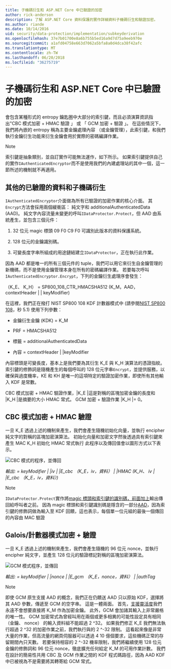 ```yaml
---
title: 子機碼衍生和 ASP.NET Core 中已驗證的加密
author: rick-anderson
description: 了解 ASP.NET Core 資料保護的實作詳細資料子機碼衍生和驗證加密。
ms.author: riande
ms.date: 10/14/2016
uid: security/data-protection/implementation/subkeyderivation
ms.openlocfilehash: 37e7b01700e8a6b755b5ed16a9d7d75a9eeb970e
ms.sourcegitcommit: a1afd04758e663d7062a5bfa8a0d4dca38f42afc
ms.translationtype: MT
ms.contentlocale: zh-TW
ms.lasthandoff: 06/20/2018
ms.locfileid: "36275719"
---
```

# <a name="subkey-derivation-and-authenticated-encryption-in-aspnet-core"></a>子機碼衍生和 ASP.NET Core 中已驗證的加密

<a name="data-protection-implementation-subkey-derivation"></a>

會包含某種形式的 entropy 鑰匙圈中大部分的索引鍵，而且必須演算資訊指出"CBC 模式加密 + HMAC 驗證 」 或 「 GCM 加密 + 驗證 」。 在這些情況下，我們將內嵌的 entropy 稱為主要金鑰處理內容 （或金鑰管理），此索引鍵，和我們執行金鑰衍生功能來衍生金鑰會用於實際的密碼編譯作業。

> [!NOTE]
> 索引鍵是抽象類別，並自訂實作可能無法運作，如下所示。 如果索引鍵提供自己的實作`IAuthenticatedEncryptor`而不是使用我們的內建處理站的其中一個，這一節所述的機制就不再適用。

<a name="data-protection-implementation-subkey-derivation-aad"></a>

## <a name="additional-authenticated-data-and-subkey-derivation"></a>其他的已驗證的資料和子機碼衍生

`IAuthenticatedEncryptor`介面做為所有已驗證的加密作業的核心介面。 其`Encrypt`方法會採用兩個緩衝區： 純文字和 additionalAuthenticatedData (AAD)。 純文字內容流量未變更的呼叫`IDataProtector.Protect`，但 AAD 由系統產生，並包含三個元件：

1. 32 位元 magic 標頭 09 F0 C9 F0 可識別此版本的資料保護系統。

2. 128 位元的金鑰識別碼。

3. 可變長度字串所組成的用途鏈結建立`IDataProtector`，正在執行此作業。

因為 AAD 都是唯一的所有三個元件的 tuple，我們可以用它來衍生自金鑰管理的新機碼，而不是使用金鑰管理本身在所有的密碼編譯作業。 若要每次呼叫`IAuthenticatedEncryptor.Encrypt`，下列的金鑰衍生處理序會發生：

（K_E、 K_H） = SP800_108_CTR_HMACSHA512 (K_M，AAD，contextHeader | | keyModifier)

在這裡，我們正在撥打 NIST SP800 108 KDF 計數器模式中 (請參閱[NIST SP800 108](http://nvlpubs.nist.gov/nistpubs/Legacy/SP/nistspecialpublication800-108.pdf)，秒 5.1) 使用下列參數：

* 金鑰衍生金鑰 (KDK) = K_M

* PRF = HMACSHA512

* 標籤 = additionalAuthenticatedData

* 內容 = contextHeader | |keyModifier

內容標頭是可變長度，基本上是我們要為其衍生 K_E 與 K_H 演算法的憑證指紋。 索引鍵的修飾詞是隨機產生的每個呼叫的 128 位元字串`Encrypt`，並提供服務，以確保與過度機率，KE 和 KH 是唯一的這項特定的驗證加密作業，即使所有其他輸入 KDF 是常數。

CBC 模式加密 + HMAC 驗證作業，|K_E |這是對稱的區塊加密金鑰的長度和 |K_H |是摘要的大小 HMAC 常式。 GCM 加密 + 驗證作業 |K_H |= 0。

## <a name="cbc-mode-encryption--hmac-validation"></a>CBC 模式加密 + HMAC 驗證

一旦 K_E 透過上述的機制來產生，我們會產生隨機初始化向量，並執行 encipher 純文字的對稱的區塊加密演算法。 初始化向量和加密文字然後透過具有索引鍵來產生 MAC K_H 初始化 HMAC 常式執行 此程序以及傳回值會以圖形方式以下表示。

![CBC 模式的程序，並傳回](subkeyderivation/_static/cbcprocess.png)

*輸出: = keyModifier | |iv | |E_cbc （K_E，iv，資料） | |HMAC (K_H、 iv | |E_cbc （K_E，iv，資料）)*

> [!NOTE]
> `IDataProtector.Protect`實作將[magic 標頭和索引鍵的識別碼，前面加上](xref:security/data-protection/implementation/authenticated-encryption-details)輸出傳回給呼叫者之前。 因為 magic 標頭和索引鍵識別碼是隱含的一部分[AAD](xref:security/data-protection/implementation/subkeyderivation#data-protection-implementation-subkey-derivation-aad)，因為索引鍵的修飾詞做為輸入至 KDF 回饋，這也表示，每個單一位元組的最後一個傳回的內容由 MAC 驗證

## <a name="galoiscounter-mode-encryption--validation"></a>Galois/計數器模式加密 + 驗證

一旦 K_E 透過上述的機制來產生，我們會產生隨機的 96 位元 nonce，並執行 encipher 純文字，並產生 128 位元的驗證標記對稱的區塊加密演算法。

![GCM 模式程序，並傳回](subkeyderivation/_static/galoisprocess.png)

*輸出: = keyModifier | |nonce | |E_gcm （K_E，nonce，資料） | |authTag*

> [!NOTE]
> 即使 GCM 原生支援 AAD 的概念，我們正在仍饋送 AAD 只以原始 KDF，選擇將其 AAD 參數，傳遞至 GCM 的空字串。 這是一體兩面。 首先，[支援靈活度](xref:security/data-protection/implementation/context-headers#data-protection-implementation-context-headers)我們永遠不會想要直接將 K_M 作為加密金鑰。 此外，GCM 會加諸其輸入上非常嚴格的唯一性。 GCM 加密常式為曾經叫用在兩個或更多相異的可能性設定具有相同 （金鑰、 nonce） 的輸入資料組不能超過 2 ^32。 如果我們修正 K_E 我們無法執行超過 2 ^32 的加密作業之前，我們執行與的 2 ^-32 限制。 這看起來像是非常大量的作業，但高流量的網頁伺服器可以透過 4 10 億個要求，這些機碼正常的存留期間內只天數。 若要保持相容的 2 ^-32 機率限制，我們將繼續使用 128 位元金鑰的修飾詞和 96 位元 nonce，徹底擴充任何給定 K_M 的可用作業計數。 我們在設計的簡易性共用 CBC 及 GCM 作業之間的 KDF 程式碼路徑，因為 AAD KDF 中已被視為不是需要將其轉寄給 GCM 常式。
